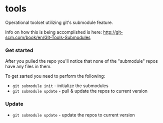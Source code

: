 # tools
Operational toolset utilizing git's submodule feature.

Info on how this is being accomplished is here: http://git-scm.com/book/en/Git-Tools-Submodules

### Get started

After you pulled the repo you'll notice that none of the "submodule" repos have any files in them.

To get sarted you need to perform the following:
* ```git submodule init``` - initialize the submodules
* ```git submodule update``` - pull & update the repos to current version

### Update

* ```git submodule update``` - update the repos to current version


